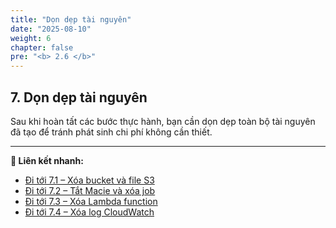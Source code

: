 ```yaml
---
title: "Dọn dẹp tài nguyên"
date: "2025-08-10"
weight: 6
chapter: false
pre: "<b> 2.6 </b>"
---
```


## **7. Dọn dẹp tài nguyên**

Sau khi hoàn tất các bước thực hành, bạn cần dọn dẹp toàn bộ tài nguyên đã tạo để tránh phát sinh chi phí không cần thiết.

---

**🔗 Liên kết nhanh:**
- [Đi tới 7.1 – Xóa bucket và file S3](#xoa-s3)
- [Đi tới 7.2 – Tắt Macie và xóa job](#tat-macie)
- [Đi tới 7.3 – Xóa Lambda function](#xoa-lambda)
- [Đi tới 7.4 – Xóa log CloudWatch](#xoa-cloudwatch)
